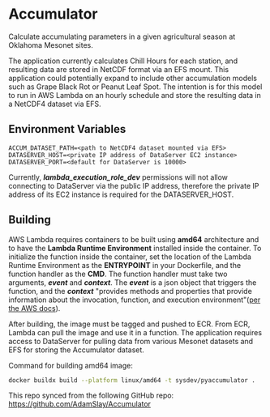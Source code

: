 # Accumulator

Calculate accumulating parameters in a given agricultural season at Oklahoma Mesonet sites.  

The application currently calculates Chill Hours for each station, and resulting data are stored in NetCDF format via an EFS mount. This application could
potentially expand to include other accumulation models such as Grape Black Rot or Peanut Leaf Spot. The intention is 
for this model to run in AWS Lambda on an hourly schedule and store the resulting data in a NetCDF4 dataset via EFS.

## Environment Variables

```
ACCUM_DATASET_PATH=<path to NetCDF4 dataset mounted via EFS>
DATASERVER_HOST=<private IP address of DataServer EC2 instance>
DATASERVER_PORT=<default for DataServer is 10000>
```
Currently, _**lambda_execution_role_dev**_ permissions will not allow connecting to DataServer via the public IP address, therefore the private IP address of its EC2 instance is required for the DATASERVER_HOST.

## Building
AWS Lambda requires containers to be built using **amd64** architecture and to have the **Lambda Runtime Environment** installed inside the container. To initialize the function inside the container, set the location of the Lambda Runtime Environment as the **ENTRYPOINT** in your Dockerfile, and the function handler as the **CMD**. The function handler must take two arguments, _**event**_ and _**context**_. The _**event**_ is a json object that triggers the function, and the _**context**_ "provides methods and properties that provide information about the invocation, function, and execution environment"([per the AWS docs](https://docs.aws.amazon.com/lambda/latest/dg/nodejs-context.html)).

After building, the image must be tagged and pushed to ECR. From ECR, Lambda can pull the image and use it in a function. The application requires access to DataServer for pulling data from various Mesonet datasets and EFS for storing the Accumulator dataset.

Command for building amd64 image:
```bash
docker buildx build --platform linux/amd64 -t sysdev/pyaccumulator .
```

This repo synced from the following GitHub repo:
https://github.com/AdamSlay/Accumulator
